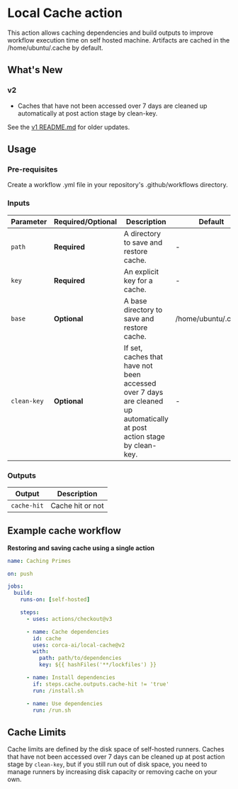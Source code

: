 # Local Cache action

This action allows caching dependencies and build outputs to improve workflow execution time on self hosted machine.
Artifacts are cached in the /home/ubuntu/.cache by default.

## What's New

### v2

- Caches that have not been accessed over 7 days are cleaned up automatically at post action stage by clean-key.

See the [v1 README.md](https://github.com/corca-ai/local-cache/blob/v1/README.md) for older updates.

## Usage

### Pre-requisites

Create a workflow .yml file in your repository's .github/workflows directory.
### Inputs

| Parameter   | Required/Optional | Description                                                                                   | Default                      |
|-------------|-------------------|-----------------------------------------------------------------------------------------------|------------------------------|
| `path`      | **Required**      | A directory to save and restore cache.                                                        | -                            |
| `key`       | **Required**      | An explicit key for a cache.                                                                  | -                            |
| `base`      | **Optional**      | A base directory to save and restore cache.                                                   | /home/ubuntu/.cache          |
| `clean-key` | **Optional**      | If set, caches that have not been accessed over 7 days are cleaned up automatically at post action stage by clean-key. | -   |

### Outputs

| Output      | Description                                                                                   |
|-------------|-----------------------------------------------------------------------------------------------|
| `cache-hit` | Cache hit or not                                                                              |

## Example cache workflow

**Restoring and saving cache using a single action**

```yaml
name: Caching Primes

on: push

jobs:
  build:
    runs-on: [self-hosted]

    steps:
      - uses: actions/checkout@v3

      - name: Cache dependencies
        id: cache
        uses: corca-ai/local-cache@v2
        with:
          path: path/to/dependencies
          key: ${{ hashFiles('**/lockfiles') }}

      - name: Install dependencies
        if: steps.cache.outputs.cache-hit != 'true'
        run: /install.sh

      - name: Use dependencies
        run: /run.sh
```

## Cache Limits

Cache limits are defined by the disk space of self-hosted runners. Caches that have not been accessed over 7 days can be cleaned up at post action stage by `clean-key`, but if you still run out of disk space, you need to manage runners by increasing disk capacity or removing cache on your own.
